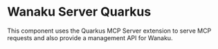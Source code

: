 # Wanaku Server Quarkus

This component uses the Quarkus MCP Server extension to serve MCP requests and also provide a management API for Wanaku.
